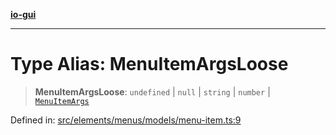 [**io-gui**](../README.md)

***

# Type Alias: MenuItemArgsLoose

> **MenuItemArgsLoose**: `undefined` \| `null` \| `string` \| `number` \| [`MenuItemArgs`](MenuItemArgs.md)

Defined in: [src/elements/menus/models/menu-item.ts:9](https://github.com/io-gui/io/blob/main/src/elements/menus/models/menu-item.ts#L9)
